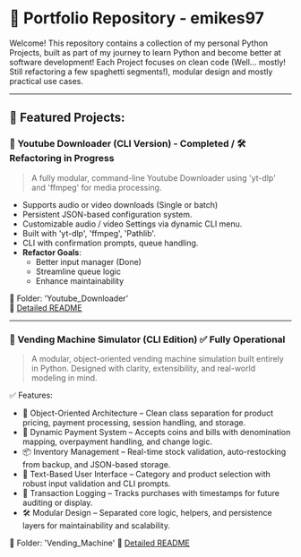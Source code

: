 # 💼 Portfolio Repository - emikes97

Welcome! This repository contains a collection of my personal Python Projects, built as part of my journey to learn Python and become better at software development!
Each Project focuses on clean code (Well... mostly! Still refactoring a few spaghetti segments!), modular design and mostly practical use cases.

---

## 📌 Featured Projects:

### 🎵 Youtube Downloader (CLI Version) - Completed / 🛠️ Refactoring in Progress
> A fully modular, command-line Youtube Downloader using 'yt-dlp' and 'ffmpeg' for media processing.

- Supports audio or video downloads (Single or batch)
- Persistent JSON-based configuration system.
- Customizable audio / video Settings via dynamic CLI menu. 
- Built with 'yt-dlp', 'ffmpeg', 'Pathlib'.
- CLI with confirmation prompts, queue handling.
- **Refactor Goals**: 
  - Better input manager (Done)
  - Streamline queue logic
  - Enhance maintainability

📂 Folder: 'Youtube_Downloader'  
📖 [Detailed README](Youtube_Downloader/README.md) 

---

### 🥤 Vending Machine Simulator (CLI Edition) ✅ Fully Operational
> A modular, object-oriented vending machine simulation built entirely in Python. Designed with clarity, extensibility, and real-world modeling in mind.

✅ Features:

- 🧠 Object-Oriented Architecture – Clean class separation for product pricing, payment processing, session handling, and storage.
- 💸 Dynamic Payment System – Accepts coins and bills with denomination mapping, overpayment handling, and change logic.
- 📦 Inventory Management – Real-time stock validation, auto-restocking from backup, and JSON-based storage.
- 💬 Text-Based User Interface – Category and product selection with robust input validation and CLI prompts.
- 🧾 Transaction Logging – Tracks purchases with timestamps for future auditing or display.
- 🛠️ Modular Design – Separated core logic, helpers, and persistence layers for maintainability and scalability.

📂 Folder: 'Vending_Machine'
📖 [Detailed README](Vending_Machine/README.md) 
